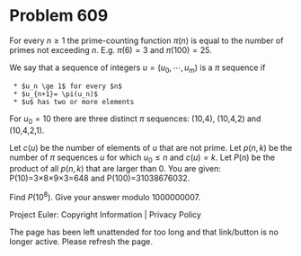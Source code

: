 #   Problem 609

   For every $n \ge 1$ the prime-counting function $\pi(n)$ is equal to the
   number of primes not exceeding $n$.
   E.g. $\pi(6)=3$ and $\pi(100)=25$.

   We say that a sequence of integers $u = (u_0,\cdots,u_m)$ is a $\pi$
   sequence if

     * $u_n \ge 1$ for every $n$
     * $u_{n+1}= \pi(u_n)$
     * $u$ has two or more elements

   For $u_0=10$ there are three distinct $\pi$ sequences: (10,4), (10,4,2)
   and (10,4,2,1).

   Let $c(u)$ be the number of elements of $u$ that are not prime.
   Let $p(n,k)$ be the number of $\pi$ sequences $u$ for which $u_0\le n$ and
   $c(u)=k$.
   Let $P(n)$ be the product of all $p(n,k)$ that are larger than 0.
   You are given: P(10)=3×8×9×3=648 and P(100)=31038676032.

   Find $P(10^8)$. Give your answer modulo 1000000007.

   Project Euler: Copyright Information | Privacy Policy

   The page has been left unattended for too long and that link/button is no
   longer active. Please refresh the page.
